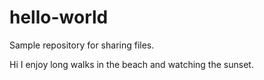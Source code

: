 # hello-world
Sample repository for sharing files. 

Hi I enjoy long walks in the beach and watching the sunset. 
